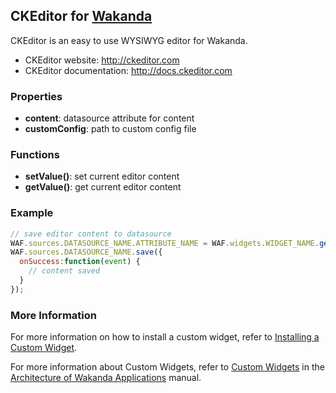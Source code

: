## CKEditor for [Wakanda](http://wakanda.org)

CKEditor is an easy to use WYSIWYG editor for Wakanda.

* CKEditor website: http://ckeditor.com
* CKEditor documentation: http://docs.ckeditor.com

### Properties
* __content__: datasource attribute for content
* __customConfig__: path to custom config file

### Functions
* __setValue()__: set current editor content
* __getValue()__: get current editor content

### Example
```javascript
// save editor content to datasource
WAF.sources.DATASOURCE_NAME.ATTRIBUTE_NAME = WAF.widgets.WIDGET_NAME.getValue();
WAF.sources.DATASOURCE_NAME.save({
  onSuccess:function(event) {
    // content saved
  }
});
```

### More Information
For more information on how to install a custom widget, refer to [Installing a Custom Widget](http://doc.wakanda.org/WakandaStudio0/help/Title/en/page3869.html#1027761).

For more information about Custom Widgets, refer to [Custom Widgets](http://doc.wakanda.org/Wakanda0.v5/help/Title/en/page3863.html "Custom Widgets") in the [Architecture of Wakanda Applications](http://doc.wakanda.org/Wakanda0.v5/help/Title/en/page3844.html "Architecture of Wakanda Applications") manual.
